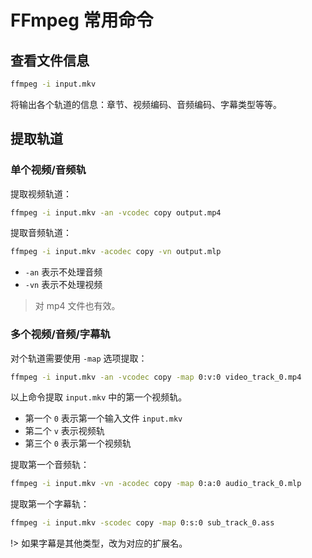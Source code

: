 # FFmpeg 常用命令

## 查看文件信息

```bash
ffmpeg -i input.mkv
```

将输出各个轨道的信息：章节、视频编码、音频编码、字幕类型等等。

## 提取轨道

### 单个视频/音频轨

提取视频轨道：

```bash
ffmpeg -i input.mkv -an -vcodec copy output.mp4
```

提取音频轨道：

```bash
ffmpeg -i input.mkv -acodec copy -vn output.mlp
```

- `-an` 表示不处理音频
- `-vn` 表示不处理视频

> 对 mp4 文件也有效。

### 多个视频/音频/字幕轨

对个轨道需要使用 `-map` 选项提取：

```bash
ffmpeg -i input.mkv -an -vcodec copy -map 0:v:0 video_track_0.mp4
```

以上命令提取 `input.mkv` 中的第一个视频轨。

- 第一个 `0` 表示第一个输入文件 `input.mkv`
- 第二个 `v` 表示视频轨
- 第三个 `0` 表示第一个视频轨

提取第一个音频轨：

```bash
ffmpeg -i input.mkv -vn -acodec copy -map 0:a:0 audio_track_0.mlp
```

提取第一个字幕轨：

```bash
ffmpeg -i input.mkv -scodec copy -map 0:s:0 sub_track_0.ass
```

!> 如果字幕是其他类型，改为对应的扩展名。
